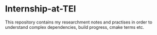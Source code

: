 # Internship-at-TEI
This repository contains my researchment notes and practises in order to understand complex dependencies, build progress, cmake terms etc.
